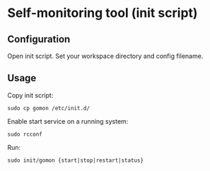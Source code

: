# Self-monitoring tool (init script)

## Configuration

Open init script. Set your workspace directory and config filename.

## Usage

Copy init script:

```shell
sudo cp gomon /etc/init.d/
```

Enable start service on a running system:

```shell
sudo rcconf
```

Run:

```shell
sudo init/gomon {start|stop|restart|status}
```
